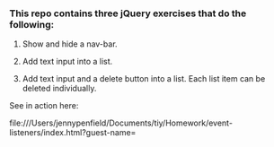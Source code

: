### This repo contains three jQuery exercises that do the following:

1. Show and hide a nav-bar.

2. Add text input into a list.

3. Add text input and a delete button into a list. Each list item can be
   deleted individually.

See in action here:

file:///Users/jennypenfield/Documents/tiy/Homework/event-listeners/index.html?guest-name=
